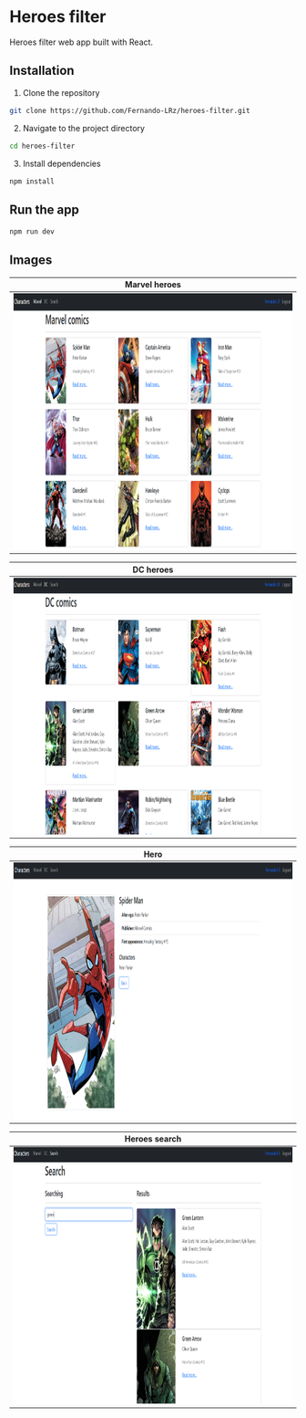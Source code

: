 #   Heroes filter
Heroes filter web app built with React.

## Installation
1. Clone the repository
```bash
git clone https://github.com/Fernando-LRz/heroes-filter.git
``` 
2. Navigate to the project directory
```bash
cd heroes-filter
```
3. Install dependencies
```bash
npm install
```

## Run the app
```bash
npm run dev
```

## Images
| Marvel heroes                                                    |
| ---------------------------------------------------------------- |
| <img src="images/marvel-heroes.png" width="900" height="450"/>   |

| DC heroes                                                        |
| ---------------------------------------------------------------- |
| <img src="images/dc-heroes.png" width="900" height="450"/>       |

| Hero                                                             |
| ---------------------------------------------------------------- |
| <img src="images/hero.png" width="900" height="450"/>            |

| Heroes search                                                    |
| ---------------------------------------------------------------- |
| <img src="images/search.png" width="900" height="450"/>          |
